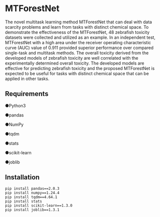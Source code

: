 # MTForestNet
The novel multitask learning method MTForestNet that can deal with data scarcity problems and learn from tasks with distinct chemical space. To demonstrate the effectiveness of the MTForestNet, 48 zebrafish toxicity datasets were collected and utilized as an example. In an independent test, MTForestNet with a high area under the receiver operating characteristic curve (AUC) value of 0.911 provided superior performance over compared single-task and multitask methods. The overall toxicity derived from the developed models of zebrafish toxicity are well correlated with the experimentally determined overall toxicity. The developed models are effective for predicting zebrafish toxicity and the proposed MTForestNet is expected to be useful for tasks with distinct chemical space that can be applied in other tasks.


## Requirements
●Python3

●pandas

●NumPy	

●tqdm

●stats	

●scikit-learn	

●joblib


## Installation
```
pip install pandas==2.0.3
pip install numpy==1.24.4
pip install tqdm==4.64.1
pip install stats
pip install scikit-learn==1.3.0
pip install joblib==1.3.1
```
